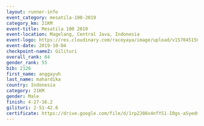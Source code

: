 ```yaml
---
layout: runner-info 
event_category: mesatila-100-2019 
category_km: 21KM 
event-title: Mesatila 100 2019 
event-location: Magelang, Central Java, Indonesia 
event-logo: https://res.cloudinary.com/raceyaya/image/upload/v1570451507/logo/mesastila100_jin7bl.jpg 
event-date: 2019-10-04 
checkpoint-name2: Gilituri 
overall_rank: 64
gender_rank: 55
bib: 2126
first_name: anggayuh
last_name: mahardika
country: Indonesia
category: 21KM
gender: Male
finish: 4-27-16.2
gilituri: 2-51-42.6
certificate: https://drive.google.com/file/d/1rpZJ08x4nfYS1-I0gs-aSyedmWXaQnql/view?usp=sharing
---
```

